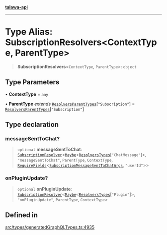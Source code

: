 [**talawa-api**](../../../README.md)

***

# Type Alias: SubscriptionResolvers\<ContextType, ParentType\>

> **SubscriptionResolvers**\<`ContextType`, `ParentType`\>: `object`

## Type Parameters

• **ContextType** = `any`

• **ParentType** *extends* [`ResolversParentTypes`](ResolversParentTypes.md)\[`"Subscription"`\] = [`ResolversParentTypes`](ResolversParentTypes.md)\[`"Subscription"`\]

## Type declaration

### messageSentToChat?

> `optional` **messageSentToChat**: [`SubscriptionResolver`](SubscriptionResolver.md)\<[`Maybe`](Maybe.md)\<[`ResolversTypes`](ResolversTypes.md)\[`"ChatMessage"`\]\>, `"messageSentToChat"`, `ParentType`, `ContextType`, [`RequireFields`](RequireFields.md)\<[`SubscriptionMessageSentToChatArgs`](SubscriptionMessageSentToChatArgs.md), `"userId"`\>\>

### onPluginUpdate?

> `optional` **onPluginUpdate**: [`SubscriptionResolver`](SubscriptionResolver.md)\<[`Maybe`](Maybe.md)\<[`ResolversTypes`](ResolversTypes.md)\[`"Plugin"`\]\>, `"onPluginUpdate"`, `ParentType`, `ContextType`\>

## Defined in

[src/types/generatedGraphQLTypes.ts:4935](https://github.com/Suyash878/talawa-api/blob/095e6964ce2a06c1c30d1acf81b6162203f1db91/src/types/generatedGraphQLTypes.ts#L4935)
